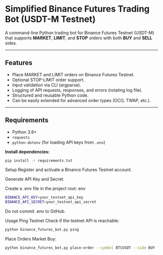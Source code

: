 # Simplified Binance Futures Trading Bot (USDT-M Testnet)

A command-line Python trading bot for Binance Futures Testnet (USDT-M) that supports **MARKET**, **LIMIT**, and **STOP** orders with both **BUY** and **SELL** sides.

---

## Features

- Place MARKET and LIMIT orders on Binance Futures Testnet.
- Optional STOP-LIMIT order support.
- Input validation via CLI (argparse).
- Logging of API requests, responses, and errors (rotating log file).
- Structured and reusable Python code.
- Can be easily extended for advanced order types (OCO, TWAP, etc.).

---

## Requirements

- Python 3.8+
- `requests`
- `python-dotenv` (for loading API keys from `.env`)

**Install dependencies:**
```bash
pip install -r requirements.txt
```
Setup
Register and activate a Binance Futures Testnet account.

Generate API Key and Secret.

Create a .env file in the project root:
env
```bash
BINANCE_API_KEY=your_testnet_api_key
BINANCE_API_SECRET=your_testnet_api_secret
```
Do not commit .env to GitHub.

Usage
Ping Testnet
Check if the testnet API is reachable:

```bash
python binance_futures_bot.py ping
```

Place Orders
Market Buy:

```bash
python binance_futures_bot.py place-order --symbol BTCUSDT --side BUY --type MARKET --quantity 0.0
```
